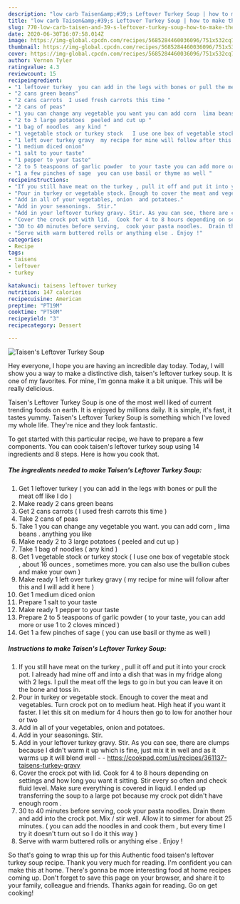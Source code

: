 ```yaml
---
description: "low carb Taisen&amp;#39;s Leftover Turkey Soup | how to make the best Taisen&amp;#39;s Leftover Turkey Soup"
title: "low carb Taisen&amp;#39;s Leftover Turkey Soup | how to make the best Taisen&amp;#39;s Leftover Turkey Soup"
slug: 770-low-carb-taisen-and-39-s-leftover-turkey-soup-how-to-make-the-best-taisen-and-39-s-leftover-turkey-soup
date: 2020-06-30T16:07:58.014Z
image: https://img-global.cpcdn.com/recipes/5685284460036096/751x532cq70/taisens-leftover-turkey-soup-recipe-main-photo.jpg
thumbnail: https://img-global.cpcdn.com/recipes/5685284460036096/751x532cq70/taisens-leftover-turkey-soup-recipe-main-photo.jpg
cover: https://img-global.cpcdn.com/recipes/5685284460036096/751x532cq70/taisens-leftover-turkey-soup-recipe-main-photo.jpg
author: Vernon Tyler
ratingvalue: 4.3
reviewcount: 15
recipeingredient:
- "1 leftover turkey  you can add in the legs with bones or pull the meat off like I do "
- "2 cans green beans"
- "2 cans carrots  I used fresh carrots this time "
- "2 cans of peas"
- "1 you can change any vegetable you want you can add corn  lima beans  anything you like"
- "2 to 3 large potatoes  peeled and cut up "
- "1 bag of noodles  any kind "
- "1 vegetable stock or turkey stock   I use one box of vegetable stock  about 16 ounces  sometimes more you can also use the bullion cubes and make your own "
- "1 left over turkey gravy  my recipe for mine will follow after this and I will add it here "
- "1 medium diced onion"
- "1 salt to your taste"
- "1 pepper to your taste"
- "2 to 5 teaspoons of garlic powder  to your taste you can add more or use 1 to 2 cloves minced "
- "1 a few pinches of sage  you can use basil or thyme as well "
recipeinstructions:
- "If you still have meat on the turkey , pull it off and put it into your crock pot. I already had mine off and into a dish that was in my fridge along with 2 legs. I pull the meat off the legs to go in but you can leave it on the bone and toss in."
- "Pour in turkey or vegetable stock. Enough to cover the meat and vegetables. Turn crock pot on to medium heat. High heat if you want it faster. I let this sit on medium for 4 hours then go to low for another hour or two"
- "Add in all of your vegetables, onion  and potatoes."
- "Add in your seasonings.  Stir."
- "Add in your leftover turkey gravy. Stir. As you can see, there are clumps because I didn&#39;t warm it up which is fine, just mix it in well and as it warms up it will blend well  https://cookpad.com/us/recipes/361137-taisens-turkey-gravy"
- "Cover the crock pot with lid.  Cook for 4 to 8 hours depending on settings and how long you want it sitting. Stir every so often and check fluid level. Make sure everything is covered in liquid. I ended up transferring the soup to a large pot because my crock pot didn&#39;t have enough room ."
- "30 to 40 minutes before serving,  cook your pasta noodles.  Drain them and add into the crock pot. Mix / stir well. Allow it to simmer for about 25 minutes.  ( you can add the noodles in and cook them , but every time I try it doesn&#39;t turn out so I do it this way )"
- "Serve with warm buttered rolls or anything else . Enjoy !"
categories:
- Recipe
tags:
- taisens
- leftover
- turkey

katakunci: taisens leftover turkey 
nutrition: 147 calories
recipecuisine: American
preptime: "PT19M"
cooktime: "PT50M"
recipeyield: "3"
recipecategory: Dessert

---
```



![Taisen&#39;s Leftover Turkey Soup](https://img-global.cpcdn.com/recipes/5685284460036096/751x532cq70/taisens-leftover-turkey-soup-recipe-main-photo.jpg)

Hey everyone, I hope you are having an incredible day today. Today, I will show you a way to make a distinctive dish, taisen&#39;s leftover turkey soup. It is one of my favorites. For mine, I'm gonna make it a bit unique. This will be really delicious.



Taisen&#39;s Leftover Turkey Soup is one of the most well liked of current trending foods on earth. It is enjoyed by millions daily. It is simple, it's fast, it tastes yummy. Taisen&#39;s Leftover Turkey Soup is something which I've loved my whole life. They're nice and they look fantastic.


To get started with this particular recipe, we have to prepare a few components. You can cook taisen&#39;s leftover turkey soup using 14 ingredients and 8 steps. Here is how you cook that.

<!--inarticleads1-->

##### The ingredients needed to make Taisen&#39;s Leftover Turkey Soup:

1. Get 1 leftover turkey ( you can add in the legs with bones or pull the meat off like I do )
1. Make ready 2 cans green beans
1. Get 2 cans carrots ( I used fresh carrots this time )
1. Take 2 cans of peas
1. Take 1 you can change any vegetable you want. you can add corn , lima beans . anything you like
1. Make ready 2 to 3 large potatoes ( peeled and cut up )
1. Take 1 bag of noodles ( any kind )
1. Get 1 vegetable stock or turkey stock  ( I use one box of vegetable stock , about 16 ounces , sometimes more. you can also use the bullion cubes and make your own )
1. Make ready 1 left over turkey gravy ( my recipe for mine will follow after this and I will add it here )
1. Get 1 medium diced onion
1. Prepare 1 salt to your taste
1. Make ready 1 pepper to your taste
1. Prepare 2 to 5 teaspoons of garlic powder ( to your taste, you can add more or use 1 to 2 cloves minced )
1. Get 1 a few pinches of sage ( you can use basil or thyme as well )




<!--inarticleads2-->

##### Instructions to make Taisen&#39;s Leftover Turkey Soup:

1. If you still have meat on the turkey , pull it off and put it into your crock pot. I already had mine off and into a dish that was in my fridge along with 2 legs. I pull the meat off the legs to go in but you can leave it on the bone and toss in.
1. Pour in turkey or vegetable stock. Enough to cover the meat and vegetables. Turn crock pot on to medium heat. High heat if you want it faster. I let this sit on medium for 4 hours then go to low for another hour or two
1. Add in all of your vegetables, onion  and potatoes.
1. Add in your seasonings.  Stir.
1. Add in your leftover turkey gravy. Stir. As you can see, there are clumps because I didn&#39;t warm it up which is fine, just mix it in well and as it warms up it will blend well -  - https://cookpad.com/us/recipes/361137-taisens-turkey-gravy
1. Cover the crock pot with lid.  Cook for 4 to 8 hours depending on settings and how long you want it sitting. Stir every so often and check fluid level. Make sure everything is covered in liquid. I ended up transferring the soup to a large pot because my crock pot didn&#39;t have enough room .
1. 30 to 40 minutes before serving,  cook your pasta noodles.  Drain them and add into the crock pot. Mix / stir well. Allow it to simmer for about 25 minutes.  ( you can add the noodles in and cook them , but every time I try it doesn&#39;t turn out so I do it this way )
1. Serve with warm buttered rolls or anything else . Enjoy !




So that's going to wrap this up for this Authentic food taisen&#39;s leftover turkey soup recipe. Thank you very much for reading. I'm confident you can make this at home. There's gonna be more interesting food at home recipes coming up. Don't forget to save this page on your browser, and share it to your family, colleague and friends. Thanks again for reading. Go on get cooking!
